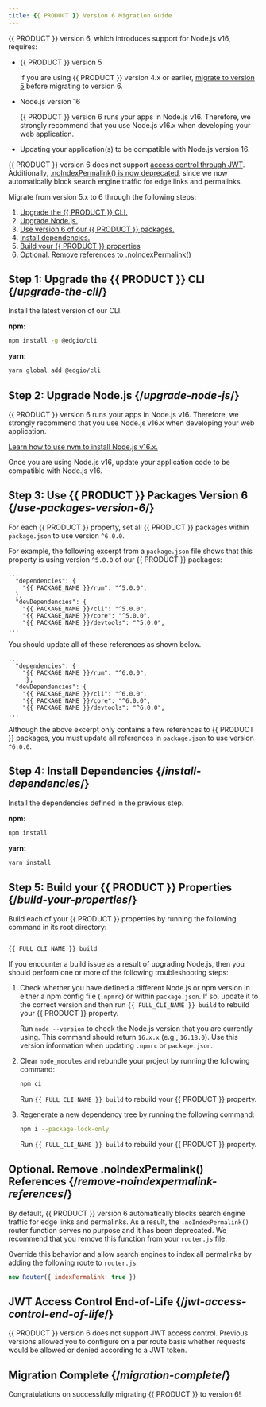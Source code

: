```yaml
---
title: {{ PRODUCT }} Version 6 Migration Guide
---
```


{{ PRODUCT }} version 6, which introduces support for Node.js v16, requires:

*   {{ PRODUCT }} version 5

    <Callout type="info">

      If you are using {{ PRODUCT }} version 4.x or earlier, [migrate to version 5](/guides/reference/v5_migration) before migrating to version 6.

    </Callout>

*   Node.js version 16

    <Callout type="important">

      {{ PRODUCT }} version 6 runs your apps in Node.js v16. Therefore, we strongly recommend that you use Node.js v16.x when developing your web application.

    </Callout>

*   Updating your application(s) to be compatible with Node.js version 16. 

<Callout type="info">

  {{ PRODUCT }} version 6 does not support [access control through JWT](#jwt-access-control-end-of-life). Additionally, [.noIndexPermalink() is now deprecated](#remove-noindexpermalink-references), since we now automatically block search engine traffic for edge links and permalinks. 

</Callout>

Migrate from version 5.x to 6 through the following steps:

1.  [Upgrade the {{ PRODUCT }} CLI.](#upgrade-the-cli)
2.  [Upgrade Node.js.](#upgrade-node-js)
3.  [Use version 6 of our {{ PRODUCT }} packages.](#use-packages-version-6)
4.  [Install dependencies.](#install-dependencies)
5.  [Build your {{ PRODUCT }} properties](#build-your-properties)
6.  [Optional. Remove references to .noIndexPermalink()](#remove-noindexpermalink-references)
 
## Step 1: Upgrade the {{ PRODUCT }} CLI {/*upgrade-the-cli*/}

Install the latest version of our CLI.

**npm:**

```bash
npm install -g @edgio/cli
```

**yarn:**

```bash
yarn global add @edgio/cli
```

## Step 2: Upgrade Node.js {/*upgrade-node-js*/}

{{ PRODUCT }} version 6 runs your apps in Node.js v16. Therefore, we strongly recommend that you use Node.js v16.x when developing your web application. 

[Learn how to use nvm to install Node.js v16.x.](/guides/install_nodejs)

Once you are using Node.js v16, update your application code to be compatible with Node.js v16.

## Step 3: Use {{ PRODUCT }} Packages Version 6 {/*use-packages-version-6*/}

For each {{ PRODUCT }} property, set all {{ PRODUCT }} packages within `package.json` to use version `^6.0.0`.

For example, the following excerpt from a `package.json` file shows that this property is using version `^5.0.0` of our {{ PRODUCT }} packages:

```
...
  "dependencies": {
    "{{ PACKAGE_NAME }}/rum": "^5.0.0",
  },          
  "devDependencies": {
    "{{ PACKAGE_NAME }}/cli": "^5.0.0",
    "{{ PACKAGE_NAME }}/core": "^5.0.0",
    "{{ PACKAGE_NAME }}/devtools": "^5.0.0",
...
```
 
You should update all of these references as shown below.

```
...  
  "dependencies": {
    "{{ PACKAGE_NAME }}/rum": "^6.0.0",
     },
  "devDependencies": {
    "{{ PACKAGE_NAME }}/cli": "^6.0.0",
    "{{ PACKAGE_NAME }}/core": "^6.0.0",
    "{{ PACKAGE_NAME }}/devtools": "^6.0.0",
...
```

<Callout type="important">

  Although the above excerpt only contains a few references to {{ PRODUCT }} packages, you must update all references in `package.json` to use version `^6.0.0`. 

</Callout>

## Step 4: Install Dependencies {/*install-dependencies*/}

Install the dependencies defined in the previous step. 

**npm:**

```bash
npm install
```

**yarn:**

```bash
yarn install
```

## Step 5: Build your {{ PRODUCT }} Properties {/*build-your-properties*/}

Build each of your {{ PRODUCT }} properties by running the following command in its root directory:

```bash

{{ FULL_CLI_NAME }} build

```

If you encounter a build issue as a result of upgrading Node.js, then you should perform one or more of the following troubleshooting steps:

1.  Check whether you have defined a different Node.js or npm version in either a npm config file (`.npmrc`) or within `package.json`. If so, update it to the correct version and then run `{{ FULL_CLI_NAME }} build` to rebuild your {{ PRODUCT }} property. 

    <Callout type="tip">

      Run `node --version` to check the Node.js version that you are currently using. This command should return `16.x.x` (e.g., `16.18.0`). Use this version information when updating `.npmrc` or `package.json`. 

    </Callout>

2.  Clear `node_modules` and rebundle your project by running the following command:

    ```bash
    npm ci
    ```

    Run `{{ FULL_CLI_NAME }} build` to rebuild your {{ PRODUCT }} property.

3.  Regenerate a new dependency tree by running the following command:

    ```bash
    npm i --package-lock-only
    ```

    Run `{{ FULL_CLI_NAME }} build` to rebuild your {{ PRODUCT }} property.

## Optional. Remove .noIndexPermalink() References {/*remove-noindexpermalink-references*/}

By default, {{ PRODUCT }} version 6 automatically blocks search engine traffic for edge links and permalinks. As a result, the `.noIndexPermalink()` router function serves no purpose and it has been deprecated. We recommend that you remove this function from your `router.js` file. 

Override this behavior and allow search engines to index all permalinks by adding the following route to `router.js`:

```js
new Router({ indexPermalink: true })
```

## JWT Access Control End-of-Life {/*jwt-access-control-end-of-life*/}

{{ PRODUCT }} version 6 does not support JWT access control. Previous versions allowed you to configure on a per route basis whether requests would be allowed or denied according to a JWT token. 

## Migration Complete {/*migration-complete*/}

Congratulations on successfully migrating {{ PRODUCT }} to version 6!

